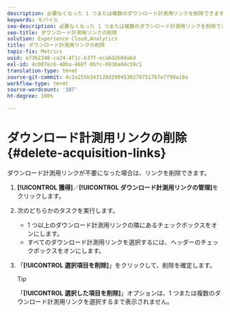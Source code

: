 ```yaml
---
description: 必要なくなった 1 つまたは複数のダウンロード計測用リンクを削除できます。
keywords: モバイル
seo-description: 必要なくなった 1 つまたは複数のダウンロード計測用リンクを削除できます。
seo-title: ダウンロード計測用リンクの削除
solution: Experience Cloud,Analytics
title: ダウンロード計測用リンクの削除
topic-fix: Metrics
uuid: e7362348-ca24-4f1c-b37f-eca6d2b0da6d
exl-id: 4c007ec6-40ba-468f-8bfc-0930a04c59c1
translation-type: tm+mt
source-git-commit: 4c2a255b343128d2904530279751767e7f99a10a
workflow-type: tm+mt
source-wordcount: '107'
ht-degree: 100%

---
```


# ダウンロード計測用リンクの削除 {#delete-acquisition-links}

ダウンロード計測用リンクが不要になった場合は、リンクを削除できます。

1. **[!UICONTROL 獲得]**／**[!UICONTROL ダウンロード計測用リンクの管理]**&#x200B;をクリックします。
1. 次のどちらかのタスクを実行します。

   * 1 つ以上のダウンロード計測用リンクの隣にあるチェックボックスをオンにします。
   * すべてのダウンロード計測用リンクを選択するには、ヘッダーのチェックボックスをオンにします。

1. 「**[!UICONTROL 選択項目を削除]**」をクリックして、削除を確定します。

   >[!TIP]
   >
   >「**[!UICONTROL 選択した項目を削除]**」オプションは、1 つまたは複数のダウンロード計測用リンクを選択するまで表示されません。
